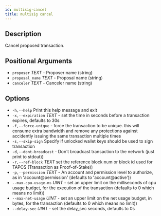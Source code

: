 ```yaml
---
id: multisig-cancel
title: multisig cancel
---
```



## Description
Cancel proposed transaction.

## Positional Arguments
- `proposer` _TEXT_ - Proposer name (string)
- `proposal_name` _TEXT_ - Proposal name (string)
- `canceler` _TEXT_ - Canceler name (string)

## Options
- `-h,--help` Print this help message and exit
- `-x,--expiration` _TEXT_ - set the time in seconds before a transaction expires, defaults to 30s
- `-f,--force-unique` - force the transaction to be unique. this will consume extra bandwidth and remove any protections against accidently issuing the same transaction multiple times
- `-s,--skip-sign` Specify if unlocked wallet keys should be used to sign transaction
- `-d,--dont-broadcast` - Don't broadcast transaction to the network (just print to stdout))
- `-r,--ref-block` _TEXT_         set the reference block num or block id used for TAPOS (Transaction as Proof-of-Stake))
- `-p,--permission`  _TEXT_ - An account and permission level to authorize, as in 'account@permission' (defaults to 'account@active'))
- `--max-cpu-usage-ms` _UINT_ - set an upper limit on the milliseconds of cpu usage budget, for the execution of the transaction (defaults to 0 which means no limit))
- `--max-net-usage` _UINT_ - set an upper limit on the net usage budget, in bytes, for the transaction (defaults to 0 which means no limit))
- `--delay-sec` _UINT_ - set the delay_sec seconds, defaults to 0s